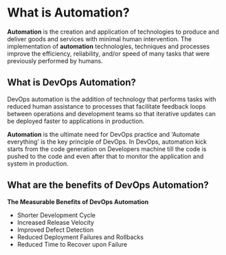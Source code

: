 # What is Automation?

**Automation** is the creation and application of technologies to produce and deliver goods and services with minimal human intervention. The implementation of **automation** technologies, techniques and processes improve the efficiency, reliability, and/or speed of many tasks that were previously performed by humans.

## What is DevOps Automation?

DevOps automation is the addition of technology that performs tasks with reduced human assistance to processes that facilitate feedback loops between operations and development teams so that iterative updates can be deployed faster to applications in production.

**Automation** is the ultimate need for DevOps practice and ‘Automate everything’ is the key principle of DevOps. In DevOps, automation kick starts from the code generation on Developers machine till the code is pushed to the code and even after that to monitor the application and system in production.

## What are the benefits of DevOps Automation?

**The Measurable Benefits of DevOps Automation**

- Shorter Development Cycle
- Increased Release Velocity
- Improved Defect Detection
- Reduced Deployment Failures and Rollbacks
- Reduced Time to Recover upon Failure